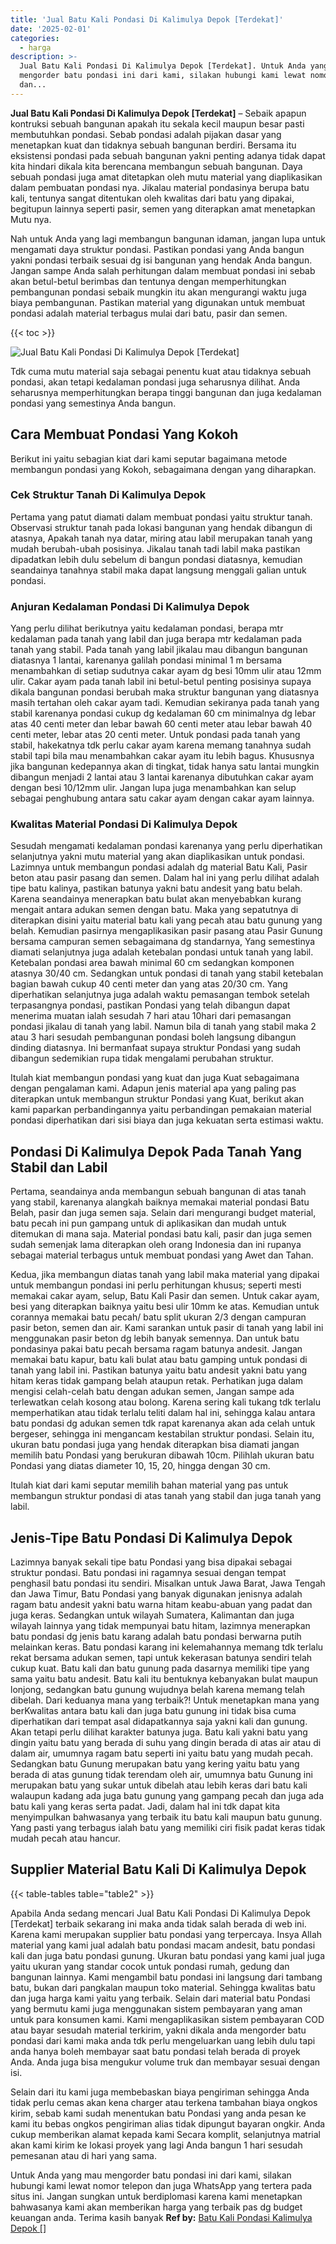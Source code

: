 ```yaml
---
title: 'Jual Batu Kali Pondasi Di Kalimulya Depok [Terdekat]'
date: '2025-02-01'
categories:
  - harga
description: >-
  Jual Batu Kali Pondasi Di Kalimulya Depok [Terdekat]. Untuk Anda yang mau
  mengorder batu pondasi ini dari kami, silakan hubungi kami lewat nomor telepon
  dan...
---
```


**Jual Batu Kali Pondasi Di Kalimulya Depok \[Terdekat\]** – Sebaik apapun kontruksi sebuah bangunan apakah itu sekala kecil maupun besar pasti membutuhkan pondasi. Sebab pondasi adalah pijakan dasar yang menetapkan kuat dan tidaknya sebuah bangunan berdiri. Bersama itu eksistensi pondasi pada sebuah bangunan yakni penting adanya tidak dapat kita hindari dikala kita berencana membangun sebuah bangunan. Daya sebuah pondasi juga amat ditetapkan oleh mutu material yang diaplikasikan dalam pembuatan pondasi nya. Jikalau material pondasinya berupa batu kali, tentunya sangat ditentukan oleh kwalitas dari batu yang dipakai, begitupun lainnya seperti pasir, semen yang diterapkan amat menetapkan Mutu nya.

Nah untuk Anda yang lagi membangun bangunan idaman, jangan lupa untuk mengamati daya struktur pondasi. Pastikan pondasi yang Anda bangun yakni pondasi terbaik sesuai dg isi bangunan yang hendak Anda bangun. Jangan sampe Anda salah perhitungan dalam membuat pondasi ini sebab akan betul-betul berimbas dan tentunya dengan memperhitungkan pembangunan pondasi sebaik mungkin itu akan mengurangi waktu juga biaya pembangunan. Pastikan material yang digunakan untuk membuat pondasi adalah material terbagus mulai dari batu, pasir dan semen.

{{< toc >}}

![Jual Batu Kali Pondasi Di Kalimulya Depok [Terdekat]](/images/jual-batu-kali-24.png)

Tdk cuma mutu material saja sebagai penentu kuat atau tidaknya sebuah pondasi, akan tetapi kedalaman pondasi juga seharusnya dilihat. Anda seharusnya memperhitungkan berapa tinggi bangunan dan juga kedalaman pondasi yang semestinya Anda bangun.

## Cara Membuat Pondasi Yang Kokoh

Berikut ini yaitu sebagian kiat dari kami seputar bagaimana metode membangun pondasi yang Kokoh, sebagaimana dengan yang diharapkan.

### Cek Struktur Tanah Di Kalimulya Depok

Pertama yang patut diamati dalam membuat pondasi yaitu struktur tanah. Observasi struktur tanah pada lokasi bangunan yang hendak dibangun di atasnya, Apakah tanah nya datar, miring atau labil merupakan tanah yang mudah berubah-ubah posisinya. Jikalau tanah tadi labil maka pastikan dipadatkan lebih dulu sebelum di bangun pondasi diatasnya, kemudian seandainya tanahnya stabil maka dapat langsung menggali galian untuk pondasi.

### Anjuran Kedalaman Pondasi Di Kalimulya Depok

Yang perlu dilihat berikutnya yaitu kedalaman pondasi, berapa mtr kedalaman pada tanah yang labil dan juga berapa mtr kedalaman pada tanah yang stabil. Pada tanah yang labil jikalau mau dibangun bangunan diatasnya 1 lantai, karenanya galilah pondasi minimal 1 m bersama menambahkan di setiap sudutnya cakar ayam dg besi 10mm ulir atau 12mm ulir. Cakar ayam pada tanah labil ini betul-betul penting posisinya supaya dikala bangunan pondasi berubah maka struktur bangunan yang diatasnya masih tertahan oleh cakar ayam tadi. Kemudian sekiranya pada tanah yang stabil karenanya pondasi cukup dg kedalaman 60 cm minimalnya dg lebar atas 40 centi meter dan lebar bawah 60 centi meter atau lebar bawah 40 centi meter, lebar atas 20 centi meter. Untuk pondasi pada tanah yang stabil, hakekatnya tdk perlu cakar ayam karena memang tanahnya sudah stabil tapi bila mau menambahkan cakar ayam itu lebih bagus. Khususnya jika bangunan kedepannya akan di tingkat, tidak hanya satu lantai mungkin dibangun menjadi 2 lantai atau 3 lantai karenanya dibutuhkan cakar ayam dengan besi 10/12mm ulir. Jangan lupa juga menambahkan kan selup sebagai penghubung antara satu cakar ayam dengan cakar ayam lainnya.

### Kwalitas Material Pondasi Di Kalimulya Depok

Sesudah mengamati kedalaman pondasi karenanya yang perlu diperhatikan selanjutnya yakni mutu material yang akan diaplikasikan untuk pondasi. Lazimnya untuk membangun pondasi adalah dg material Batu Kali, Pasir beton atau pasir pasang dan semen. Dalam hal ini yang perlu dilihat adalah tipe batu kalinya, pastikan batunya yakni batu andesit yang batu belah. Karena seandainya menerapkan batu bulat akan menyebabkan kurang mengait antara adukan semen dengan batu. Maka yang sepatutnya di diterapkan disini yaitu material batu kali yang pecah atau batu gunung yang belah. Kemudian pasirnya mengaplikasikan pasir pasang atau Pasir Gunung bersama campuran semen sebagaimana dg standarnya, Yang semestinya diamati selanjutnya juga adalah ketebalan pondasi untuk tanah yang labil. Ketebalan pondasi area bawah minimal 60 cm sedangkan komponen atasnya 30/40 cm. Sedangkan untuk pondasi di tanah yang stabil ketebalan bagian bawah cukup 40 centi meter dan yang atas 20/30 cm. Yang diperhatikan selanjutnya juga adalah waktu pemasangan tembok setelah terpasangnya pondasi, pastikan Pondasi yang telah dibangun dapat menerima muatan ialah sesudah 7 hari atau 10hari dari pemasangan pondasi jikalau di tanah yang labil. Namun bila di tanah yang stabil maka 2 atau 3 hari sesudah pembangunan pondasi boleh langsung dibangun dinding diatasnya. Ini bermanfaat supaya struktur Pondasi yang sudah dibangun sedemikian rupa tidak mengalami perubahan struktur.

Itulah kiat membangun pondasi yang kuat dan juga Kuat sebagaimana dengan pengalaman kami. Adapun jenis material apa yang paling pas diterapkan untuk membangun struktur Pondasi yang Kuat, berikut akan kami paparkan perbandingannya yaitu perbandingan pemakaian material pondasi diperhatikan dari sisi biaya dan juga kekuatan serta estimasi waktu.

## Pondasi Di Kalimulya Depok Pada Tanah Yang Stabil dan Labil

Pertama, seandainya anda membangun sebuah bangunan di atas tanah yang stabil, karenanya alangkah baiknya memakai material pondasi Batu Belah, pasir dan juga semen saja. Selain dari mengurangi budget material, batu pecah ini pun gampang untuk di aplikasikan dan mudah untuk ditemukan di mana saja. Material pondasi batu kali, pasir dan juga semen sudah semenjak lama diterapkan oleh orang Indonesia dan ini rupanya sebagai material terbagus untuk membuat pondasi yang Awet dan Tahan.

Kedua, jika membangun diatas tanah yang labil maka material yang dipakai untuk membangun pondasi ini perlu perhitungan khusus; seperti mesti memakai cakar ayam, selup, Batu Kali Pasir dan semen. Untuk cakar ayam, besi yang diterapkan baiknya yaitu besi ulir 10mm ke atas. Kemudian untuk corannya memakai batu pecah/ batu split ukuran 2/3 dengan campuran pasir beton, semen dan air. Kami sarankan untuk pasir di tanah yang labil ini menggunakan pasir beton dg lebih banyak semennya. Dan untuk batu pondasinya pakai batu pecah bersama ragam batunya andesit. Jangan memakai batu kapur, batu kali bulat atau batu gamping untuk pondasi di tanah yang labil ini. Pastikan batunya yaitu batu andesit yakni batu yang hitam keras tidak gampang belah ataupun retak. Perhatikan juga dalam mengisi celah-celah batu dengan adukan semen, Jangan sampe ada terlewatkan celah kosong atau bolong. Karena sering kali tukang tdk terlalu memperhatikan atau tidak terlalu teliti dalam hal ini, sehingga kalau antara batu pondasi dg adukan semen tdk rapat karenanya akan ada celah untuk bergeser, sehingga ini mengancam kestabilan struktur pondasi. Selain itu, ukuran batu pondasi juga yang hendak diterapkan bisa diamati jangan memilih batu Pondasi yang berukuran dibawah 10cm. Pilihlah ukuran batu Pondasi yang diatas diameter 10, 15, 20, hingga dengan 30 cm.

Itulah kiat dari kami seputar memilih bahan material yang pas untuk membangun struktur pondasi di atas tanah yang stabil dan juga tanah yang labil.

## Jenis-Tipe Batu Pondasi Di Kalimulya Depok

Lazimnya banyak sekali tipe batu Pondasi yang bisa dipakai sebagai struktur pondasi. Batu pondasi ini ragamnya sesuai dengan tempat penghasil batu pondasi itu sendiri. Misalkan untuk Jawa Barat, Jawa Tengah dan Jawa Timur, Batu Pondasi yang banyak digunakan jenisnya adalah ragam batu andesit yakni batu warna hitam keabu-abuan yang padat dan juga keras. Sedangkan untuk wilayah Sumatera, Kalimantan dan juga wilayah lainnya yang tidak mempunyai batu hitam, lazimnya menerapkan batu pondasi dg jenis batu karang adalah batu pondasi berwarna putih melainkan keras. Batu pondasi karang ini kelemahannya memang tdk terlalu rekat bersama adukan semen, tapi untuk kekerasan batunya sendiri telah cukup kuat. Batu kali dan batu gunung pada dasarnya memiliki tipe yang sama yaitu batu andesit. Batu kali itu bentuknya kebanyakan bulat maupun lonjong, sedangkan batu gunung wujudnya belah karena memang telah dibelah. Dari keduanya mana yang terbaik?! Untuk menetapkan mana yang berKwalitas antara batu kali dan juga batu gunung ini tidak bisa cuma diperhatikan dari tempat asal didapatkannya saja yakni kali dan gunung. Akan tetapi perlu dilihat karakter batunya juga. Batu kali yakni batu yang dingin yaitu batu yang berada di suhu yang dingin berada di atas air atau di dalam air, umumnya ragam batu seperti ini yaitu batu yang mudah pecah. Sedangkan batu Gunung merupakan batu yang kering yaitu batu yang berada di atas gunung tidak terendam oleh air, umumnya batu Gunung ini merupakan batu yang sukar untuk dibelah atau lebih keras dari batu kali walaupun kadang ada juga batu gunung yang gampang pecah dan juga ada batu kali yang keras serta padat. Jadi, dalam hal ini tdk dapat kita menyimpulkan bahwasanya yang terbaik itu batu kali maupun batu gunung. Yang pasti yang terbagus ialah batu yang memiliki ciri fisik padat keras tidak mudah pecah atau hancur.

## Supplier Material Batu Kali Di Kalimulya Depok

{{< table-tables table="table2" >}}

Apabila Anda sedang mencari Jual Batu Kali Pondasi Di Kalimulya Depok \[Terdekat\] terbaik sekarang ini maka anda tidak salah berada di web ini. Karena kami merupakan supplier batu pondasi yang terpercaya. Insya Allah material yang kami jual adalah batu pondasi macam andesit, batu pondasi kali dan juga batu pondasi gunung. Ukuran batu pondasi yang kami jual juga yaitu ukuran yang standar cocok untuk pondasi rumah, gedung dan bangunan lainnya. Kami mengambil batu pondasi ini langsung dari tambang batu, bukan dari pangkalan maupun toko material. Sehingga kwalitas batu dan juga harga kami yaitu yang terbaik. Selain dari material batu Pondasi yang bermutu kami juga menggunakan sistem pembayaran yang aman untuk para konsumen kami. Kami mengaplikasikan sistem pembayaran COD atau bayar sesudah material terkirim, yakni dikala anda mengorder batu pondasi dari kami maka anda tdk perlu mengeluarkan uang lebih dulu tapi anda hanya boleh membayar saat batu pondasi telah berada di proyek Anda. Anda juga bisa mengukur volume truk dan membayar sesuai dengan isi.

Selain dari itu kami juga membebaskan biaya pengiriman sehingga Anda tidak perlu cemas akan kena charger atau terkena tambahan biaya ongkos kirim, sebab kami sudah menentukan batu Pondasi yang anda pesan ke kami itu bebas ongkos pengiriman alias tidak dipungut bayaran ongkir. Anda cukup memberikan alamat kepada kami Secara komplit, selanjutnya matrial akan kami kirim ke lokasi proyek yang lagi Anda bangun 1 hari sesudah pemesanan atau di hari yang sama.

Untuk Anda yang mau mengorder batu pondasi ini dari kami, silakan hubungi kami lewat nomor telepon dan juga WhatsApp yang tertera pada situs ini. Jangan sungkan untuk berdiplomasi karena kami menetapkan bahwasanya kami akan memberikan harga yang terbaik pas dg budget keuangan anda. Terima kasih banyak
**Ref by:** [Batu Kali Pondasi Kalimulya Depok []](https://id.wikipedia.org/wiki/Batu)
